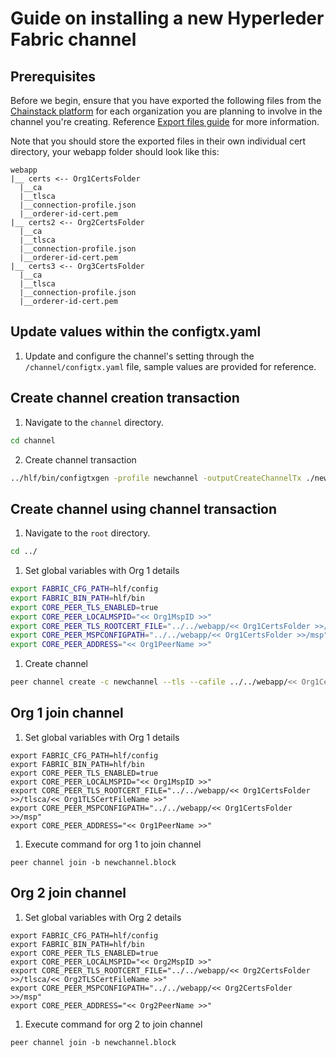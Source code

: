 # Guide on installing a new Hyperleder Fabric channel

## Prerequisites
Before we begin, ensure that you have exported the following files from the [Chainstack platform](https://console.chainstack.com/) for each organization you are planning to involve in the channel you're creating. Reference [Export files guide](../webapp/certs/README.md) for more information.

Note that you should store the exported files in their own individual cert directory, your webapp folder should look like this:
```
webapp
|__ certs <-- Org1CertsFolder
  |__ca
  |__tlsca
  |__connection-profile.json
  |__orderer-id-cert.pem
|__ certs2 <-- Org2CertsFolder
  |__ca
  |__tlsca
  |__connection-profile.json
  |__orderer-id-cert.pem
|__ certs3 <-- Org3CertsFolder
  |__ca
  |__tlsca
  |__connection-profile.json
  |__orderer-id-cert.pem
```
## Update values within the configtx.yaml
1. Update and configure the channel's setting through the `/channel/configtx.yaml` file, sample values are provided for reference.

## Create channel creation transaction
1. Navigate to the `channel` directory.
```bash
cd channel
```
2. Create channel transaction
```bash
../hlf/bin/configtxgen -profile newchannel -outputCreateChannelTx ./newchannel.tx -channelID newchannel -configPath .
```

## Create channel using channel transaction
1. Navigate to the `root` directory.
```bash
cd ../
```
1. Set global variables with Org 1 details
```bash
export FABRIC_CFG_PATH=hlf/config
export FABRIC_BIN_PATH=hlf/bin
export CORE_PEER_TLS_ENABLED=true
export CORE_PEER_LOCALMSPID="<< Org1MspID >>"
export CORE_PEER_TLS_ROOTCERT_FILE="../../webapp/<< Org1CertsFolder >>/tlsca/<< Org1TLSCertFileName >>"
export CORE_PEER_MSPCONFIGPATH="../../webapp/<< Org1CertsFolder >>/msp"
export CORE_PEER_ADDRESS="<< Org1PeerName >>"
```
1. Create channel
```bash
peer channel create -c newchannel --tls --cafile ../../webapp/<< Org1CertsFolder >>/<< OrdererTLSCertFileName >> -o << OrdererName >>:7050 -f ./channel/newchannel.tx
```

## Org 1 join channel
1. Set global variables with Org 1 details
```
export FABRIC_CFG_PATH=hlf/config
export FABRIC_BIN_PATH=hlf/bin
export CORE_PEER_TLS_ENABLED=true
export CORE_PEER_LOCALMSPID="<< Org1MspID >>"
export CORE_PEER_TLS_ROOTCERT_FILE="../../webapp/<< Org1CertsFolder >>/tlsca/<< Org1TLSCertFileName >>"
export CORE_PEER_MSPCONFIGPATH="../../webapp/<< Org1CertsFolder >>/msp"
export CORE_PEER_ADDRESS="<< Org1PeerName >>"
```
1. Execute command for org 1 to join channel
```
peer channel join -b newchannel.block
```

## Org 2 join channel
1. Set global variables with Org 2 details
```
export FABRIC_CFG_PATH=hlf/config
export FABRIC_BIN_PATH=hlf/bin
export CORE_PEER_TLS_ENABLED=true
export CORE_PEER_LOCALMSPID="<< Org2MspID >>"
export CORE_PEER_TLS_ROOTCERT_FILE="../../webapp/<< Org2CertsFolder >>/tlsca/<< Org2TLSCertFileName >>"
export CORE_PEER_MSPCONFIGPATH="../../webapp/<< Org2CertsFolder >>/msp"
export CORE_PEER_ADDRESS="<< Org2PeerName >>"
```
1. Execute command for org 2 to join channel
```
peer channel join -b newchannel.block
```

